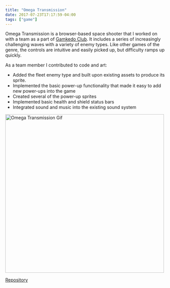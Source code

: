 ```yaml
---
title: "Omega Transmission"
date: 2017-07-23T17:17:59-04:00
tags: ["game"]
---
```


Omega Transmission is a browser-based space shooter that I worked on with a team as a part of [Gamkedo Club](http://gamkedo.club/). It includes a series of increasingly challenging waves with a variety of enemy types. Like other games of the genre, the controls are intuitive and easily picked up, but difficulty ramps up quickly.

As a team member I contributed to code and art:

* Added the fleet enemy type and built upon existing assets to produce its sprite.
* Implemented the basic power-up functionality that made it easy to add new power-ups into the game
* Created several of the power-up sprites
* Implemented basic health and shield status bars
* Integrated sound and music into the existing sound system

<img src="/img/omega_demo.gif" alt="Omega Transmission Gif" style="width: 500px;"/>

[Repository](https://github.com/gamkedo-la/omega-transmission/)

